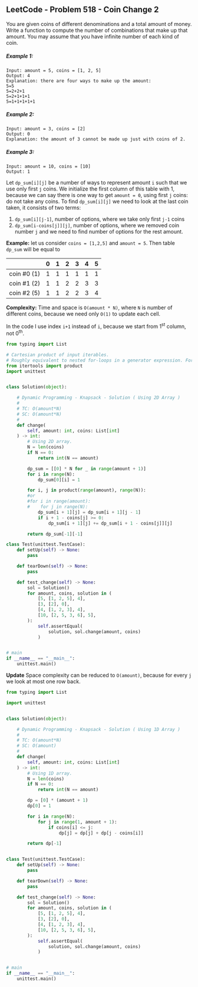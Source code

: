 ## LeetCode - Problem 518 - Coin Change 2

You are given coins of different denominations and a total amount of money. 
Write a function to compute the number of combinations that make up that amount. 
You may assume that you have infinite number of each kind of coin.

##### Example 1:

```
Input: amount = 5, coins = [1, 2, 5]
Output: 4
Explanation: there are four ways to make up the amount:
5=5
5=2+2+1
5=2+1+1+1
5=1+1+1+1+1
```
##### Example 2:

```
Input: amount = 3, coins = [2]
Output: 0
Explanation: the amount of 3 cannot be made up just with coins of 2.
```

##### Example 3:

```
Input: amount = 10, coins = [10] 
Output: 1
```

Let `dp_sum[i][j]` be a number of ways to represent amount `i` such that we use only first `j` coins. 
We initialize the first column of this table with 1, because we can say there is one way to get `amount = 0`, using first `j` coins: do not take any coins.
To find `dp_sum[i][j]` we need to look at the last coin taken, it consists of two terms:

1. `dp_sum[i][j-1]`, number of options, where we take only first `j-1` coins
1. `dp_sum[i-coins[j]][j]`, number of options, where we removed coin number `j` 
and we need to find number of options for the rest amount.

**Example:** let us consider `coins = [1,2,5]` and `amount = 5`. Then table `dp_sum` will be equal to

|             | 0 | 1 | 2 | 3 | 4 | 5 |
| ----------- | --- | --- | --- | --- | --- | --- |
| coin #0 (1) | 1 | 1 | 1 | 1 | 1 | 1 |
| coin #1 (2) | 1 | 1 | 2 | 2 | 3 | 3 |
| coin #2 (5) | 1 | 1 | 2 | 2 | 3 | 4 |

**Complexity:** 
Time and space is `O(amount * N)`, where `N` is number of different coins, because we need only `O(1)` to update each cell.

In the code I use index `i+1` instead of `i`, because we start from 1<sup>st</sup> column, not 0<sup>th</sup>.

```python
from typing import List

# Cartesian product of input iterables.
# Roughly equivalent to nested for-loops in a generator expression. For example, product(A, B) returns the same as ((x,y) for x in A for y in B).
from itertools import product
import unittest


class Solution(object):

    # Dynamic Programming - Knapsack - Solution ( Using 2D Array )
    #
    # TC: O(amount*N)
    # SC: O(amount*N)
    #
    def change(
        self, amount: int, coins: List[int]
    ) -> int:
        # Using 2D array.
        N = len(coins)
        if N == 0:
            return int(N == amount)

        dp_sum = [[0] * N for _ in range(amount + 1)]
        for i in range(N):
            dp_sum[0][i] = 1

        for i, j in product(range(amount), range(N)):
        #or
        #for i in range(amount):
        #    for j in range(N):
            dp_sum[i + 1][j] = dp_sum[i + 1][j - 1]
            if i + 1 - coins[j] >= 0:
                dp_sum[i + 1][j] += dp_sum[i + 1 - coins[j]][j]

        return dp_sum[-1][-1]

class Test(unittest.TestCase):
    def setUp(self) -> None:
        pass

    def tearDown(self) -> None:
        pass

    def test_change(self) -> None:
        sol = Solution()
        for amount, coins, solution in (
            [5, [1, 2, 5], 4],
            [3, [2], 0],
            [4, [1, 2, 3], 4],
            [10, [2, 5, 3, 6], 5],
        ):
            self.assertEqual(
                solution, sol.change(amount, coins)
            )


# main
if __name__ == "__main__":
    unittest.main()
```

**Update** Space complexity can be reduced to `O(amount)`, because for every `j` we look at most one row back.

```python
from typing import List

import unittest


class Solution(object):

    # Dynamic Programming - Knapsack - Solution ( Using 1D Array )
    #
    # TC: O(amount*N)
    # SC: O(amount)
    #
    def change(
        self, amount: int, coins: List[int]
    ) -> int:
        # Using 1D array.
        N = len(coins)
        if N == 0:
            return int(N == amount)

        dp = [0] * (amount + 1)
        dp[0] = 1

        for i in range(N):
            for j in range(1, amount + 1):
                if coins[i] <= j:
                    dp[j] = dp[j] + dp[j - coins[i]]

        return dp[-1]


class Test(unittest.TestCase):
    def setUp(self) -> None:
        pass

    def tearDown(self) -> None:
        pass

    def test_change(self) -> None:
        sol = Solution()
        for amount, coins, solution in (
            [5, [1, 2, 5], 4],
            [3, [2], 0],
            [4, [1, 2, 3], 4],
            [10, [2, 5, 3, 6], 5],
        ):
            self.assertEqual(
                solution, sol.change(amount, coins)
            )


# main
if __name__ == "__main__":
    unittest.main()
```
